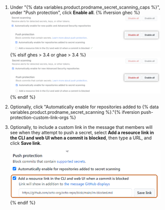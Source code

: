 1. Under "{% data variables.product.prodname_secret_scanning_caps %}", under "Push protection", click **Enable all**.
  {% ifversion ghec %}![Screenshot showing how to enable push protection for {% data variables.product.prodname_secret_scanning %} for an organization](/assets/images/help/organizations/secret-scanning-enable-push-protection-org.png){% elsif ghes > 3.4 or ghae > 3.4 %} ![Screenshot showing how to enable push protection for {% data variables.product.prodname_secret_scanning %} for an organization](/assets/images/help/organizations/secret-scanning-enable-push-protection-org-ghes.png){% endif %}
1. Optionally, click "Automatically enable for repositories added to {% data variables.product.prodname_secret_scanning %}."{% ifversion push-protection-custom-link-orgs %}
1. Optionally, to include a custom link in the message that members will see when they attempt to push a secret, select **Add a resource link in the CLI and web UI when a commit is blocked**, then type a URL, and click **Save link**.

   ![Screenshot of the "Push protection" section of the "Code security and analysis" page. The "Add a resource link in the CLI and web UI when a commit is blocked" checkbox and the custom link text field are highlighted with a dark orange outline.](/assets/images/help/organizations/secret-scanning-custom-link.png){% endif %}
